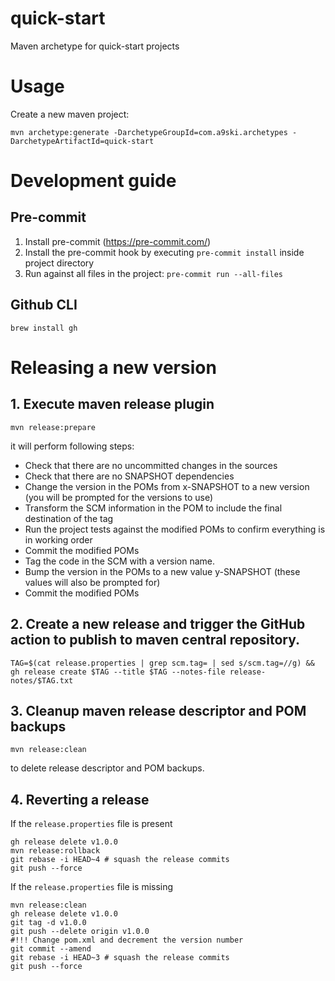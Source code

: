 # quick-start
Maven archetype for quick-start projects

# Usage

Create a new maven project:
```
mvn archetype:generate -DarchetypeGroupId=com.a9ski.archetypes -DarchetypeArtifactId=quick-start
```

# Development guide

## Pre-commit
1. Install pre-commit (https://pre-commit.com/)
2. Install the pre-commit hook by executing `pre-commit install` inside project directory
3. Run against all files in the project: `pre-commit run --all-files`

## Github CLI
`brew install gh`


# Releasing a new version

## 1. Execute maven release plugin
```
mvn release:prepare
```
it will perform following steps:
- Check that there are no uncommitted changes in the sources
- Check that there are no SNAPSHOT dependencies
- Change the version in the POMs from x-SNAPSHOT to a new version (you will be prompted for the versions to use)
- Transform the SCM information in the POM to include the final destination of the tag
- Run the project tests against the modified POMs to confirm everything is in working order
- Commit the modified POMs
- Tag the code in the SCM with a version name.
- Bump the version in the POMs to a new value y-SNAPSHOT (these values will also be prompted for)
- Commit the modified POMs

## 2. Create a new release and trigger the GitHub action to publish to maven central repository.
```
TAG=$(cat release.properties | grep scm.tag= | sed s/scm.tag=//g) && gh release create $TAG --title $TAG --notes-file release-notes/$TAG.txt
```

## 3. Cleanup maven release descriptor and POM backups
```
mvn release:clean
```

to delete release descriptor and POM backups.

## 4. Reverting a release
If the `release.properties` file is present
```
gh release delete v1.0.0
mvn release:rollback
git rebase -i HEAD~4 # squash the release commits
git push --force
```


If the `release.properties` file is missing
```
mvn release:clean
gh release delete v1.0.0
git tag -d v1.0.0
git push --delete origin v1.0.0
#!!! Change pom.xml and decrement the version number
git commit --amend
git rebase -i HEAD~3 # squash the release commits
git push --force
```
